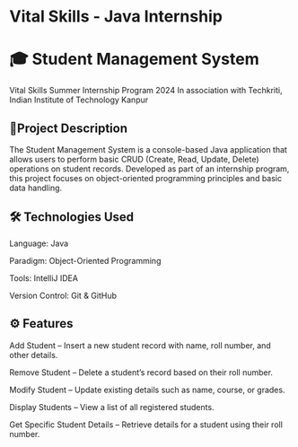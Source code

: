 # Vital Skills - Java Internship
# 🎓 Student Management System
Vital Skills Summer Internship Program 2024
In association with Techkriti, Indian Institute of Technology Kanpur

## 📌Project Description
The Student Management System is a console-based Java application that allows users to perform basic CRUD (Create, Read, Update, Delete) operations on student records. Developed as part of an internship program, this project focuses on object-oriented programming principles and basic data handling.

## 🛠️ Technologies Used
Language: Java

Paradigm: Object-Oriented Programming

Tools: IntelliJ IDEA

Version Control: Git & GitHub

## ⚙️ Features
Add Student – Insert a new student record with name, roll number, and other details.

Remove Student – Delete a student’s record based on their roll number.

Modify Student – Update existing details such as name, course, or grades.

Display Students – View a list of all registered students.

Get Specific Student Details – Retrieve details for a student using their roll number.
